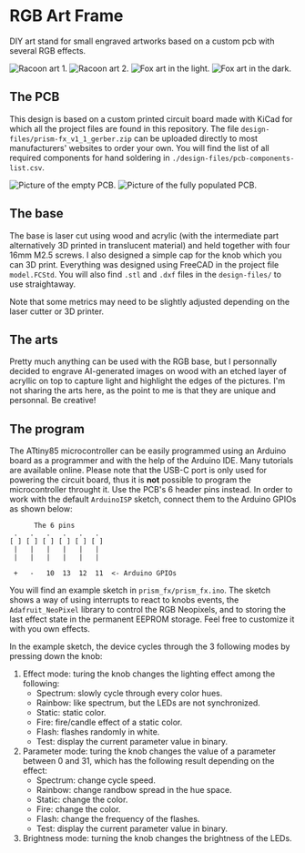 # RGB Art Frame

DIY art stand for small engraved artworks based on a custom pcb with several RGB effects.

![Racoon art 1.](images/racoon1.jpg)
![Racoon art 2.](images/racoon2.jpg)
![Fox art in the light.](images/day-fox.jpg)
![Fox art in the dark.](images/night-fox.jpg)

## The PCB

This design is based on a custom printed circuit board made with KiCad for which all the project files are found in this repository.
The file `design-files/prism-fx_v1_1_gerber.zip` can be uploaded directly to most manufacturers' websites to order your own. You will find the list of all required components for hand soldering in `./design-files/pcb-components-list.csv`.

![Picture of the empty PCB.](images/empty-pcb.jpg)
![Picture of the fully populated PCB.](images/populated-pcb.jpg)

## The base

The base is laser cut using wood and acrylic (with the intermediate part alternatively 3D printed in translucent material) and held together with four 16mm M2.5 screws.
I also designed a simple cap for the knob which you can 3D print.
Everything was designed using FreeCAD in the project file `model.FCStd`.
You will also find `.stl` and `.dxf` files in the `design-files/` to use straightaway.

Note that some metrics may need to be slightly adjusted depending on the laser cutter or 3D printer.

## The arts

Pretty much anything can be used with the RGB base, but I personnally decided to engrave AI-generated images on wood with an etched layer of acryllic on top to capture light and highlight the edges of the pictures.
I'm not sharing the arts here, as the point to me is that they are unique and personnal.
Be creative!

## The program

The ATtiny85 microcontroller can be easily programmed using an Arduino board as a programmer and with the help of the Arduino IDE.
Many tutorials are available online.
Please note that the USB-C port is only used for powering the circuit board, thus it is **not** possible to program the microcontroller throught it.
Use the PCB's 6 header pins instead.
In order to work with the default `ArduinoISP` sketch, connect them to the Arduino GPIOs as shown below:

```console
      The 6 pins
 .   .   .   .   .   .
[ ] [ ] [ ] [ ] [ ] [ ]
 |   |   |   |   |   |  
 |   |   |   |   |   |    

 +   -   10  13  12  11  <- Arduino GPIOs
```

You will find an example sketch in `prism_fx/prism_fx.ino`.
The sketch shows a way of using interrupts to react to knobs events, the `Adafruit_NeoPixel` library to control the RGB Neopixels, and to storing the last effect state in the permanent EEPROM storage.
Feel free to customize it with you own effects.

In the example sketch, the device cycles through the 3 following modes by pressing down the knob:

1. Effect mode: turing the knob changes the lighting effect among the following:
	- Spectrum: slowly cycle through every color hues.
	- Rainbow: like spectrum, but the LEDs are not synchronized.
	- Static: static color.
	- Fire: fire/candle effect of a static color.
	- Flash: flashes randomly in white.
	- Test: display the current parameter value in binary.
2. Parameter mode: turing the knob changes the value of a parameter between 0 and 31, which has the following result depending on the effect:
	- Spectrum: change cycle speed.
	- Rainbow: change randbow spread in the hue space.
	- Static: change the color.
	- Fire: change the color.
	- Flash: change the frequency of the flashes.
	- Test: display the current parameter value in binary.
3. Brightness mode: turning the knob changes the brightness of the LEDs.
